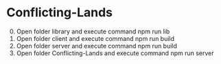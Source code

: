 # Conflicting-Lands
0. Open folder library and execute command npm run lib
1. Open folder client and execute command npm run build
2. Open folder server and execute command npm run build
3. Open folder Conflicting-Lands and execute command npm run server
